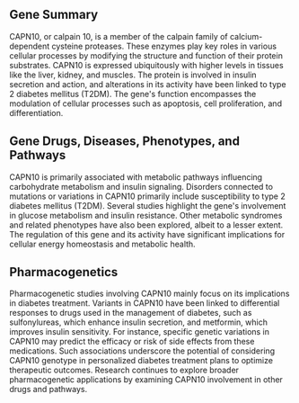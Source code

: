## Gene Summary
CAPN10, or calpain 10, is a member of the calpain family of calcium-dependent cysteine proteases. These enzymes play key roles in various cellular processes by modifying the structure and function of their protein substrates. CAPN10 is expressed ubiquitously with higher levels in tissues like the liver, kidney, and muscles. The protein is involved in insulin secretion and action, and alterations in its activity have been linked to type 2 diabetes mellitus (T2DM). The gene's function encompasses the modulation of cellular processes such as apoptosis, cell proliferation, and differentiation.

## Gene Drugs, Diseases, Phenotypes, and Pathways
CAPN10 is primarily associated with metabolic pathways influencing carbohydrate metabolism and insulin signaling. Disorders connected to mutations or variations in CAPN10 primarily include susceptibility to type 2 diabetes mellitus (T2DM). Several studies highlight the gene's involvement in glucose metabolism and insulin resistance. Other metabolic syndromes and related phenotypes have also been explored, albeit to a lesser extent. The regulation of this gene and its activity have significant implications for cellular energy homeostasis and metabolic health.

## Pharmacogenetics
Pharmacogenetic studies involving CAPN10 mainly focus on its implications in diabetes treatment. Variants in CAPN10 have been linked to differential responses to drugs used in the management of diabetes, such as sulfonylureas, which enhance insulin secretion, and metformin, which improves insulin sensitivity. For instance, specific genetic variations in CAPN10 may predict the efficacy or risk of side effects from these medications. Such associations underscore the potential of considering CAPN10 genotype in personalized diabetes treatment plans to optimize therapeutic outcomes. Research continues to explore broader pharmacogenetic applications by examining CAPN10 involvement in other drugs and pathways.